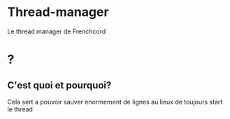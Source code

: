 # Thread-manager
Le thread manager de Frenchcord
# ?
## C'est quoi et pourquoi?
Cela sert a pouvoir sauver enormement de lignes au lieux de toujours start le thread

